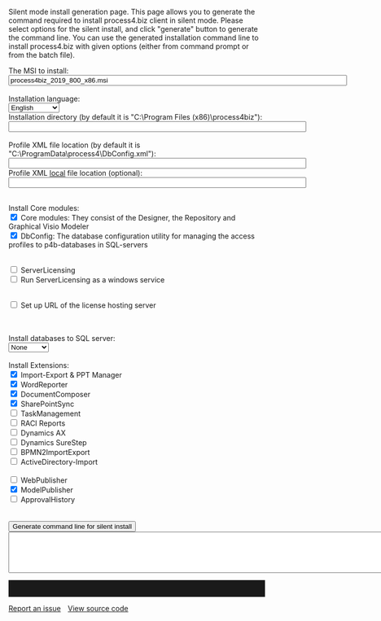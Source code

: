 Silent mode install generation page.
This page allows you to generate the command required to install process4.biz client in silent mode. Please select options for the silent install, and click "generate" button to generate the command line. You can use the generated installation command line to install process4.biz with given options (either from command prompt or from the batch file).

<style type="text/css">
    .newStyle1
    {
        margin-left: 20px;
    }
</style>

<script type="text/javascript">
<!--
    function updateState() {
        var checked_INSTALL_DB = document.getElementById("INSTALL_DB").value == 1 || document.getElementById("INSTALL_DB").value == 3;
        var checked_DB_SQL_AUTH_MODE = checked_INSTALL_DB && document.getElementById("DB_SQL_AUTH_MODE").checked;
        var checked_DEMOINSTALL_DB = document.getElementById("INSTALL_DB").value == 2 || document.getElementById("INSTALL_DB").value == 3;
        var checked_DEMODB_SQL_AUTH_MODE = checked_DEMOINSTALL_DB && document.getElementById("DEMODB_SQL_AUTH_MODE").checked;
        var setup_license_server = document.getElementById("SETUP_LICENSE_SERVER").checked;

        document.getElementById("div_INSTALL_DB").style.display = checked_INSTALL_DB ? "block" : "none";
        document.getElementById("div_DB_SQL_AUTH_MODE").style.display = checked_DB_SQL_AUTH_MODE ? "block" : "none";

        document.getElementById("div_DEMO_INSTALL_DB").style.display = checked_DEMOINSTALL_DB ? "block" : "none";
        document.getElementById("div_DEMODB_SQL_AUTH_MODE").style.display = checked_DEMODB_SQL_AUTH_MODE ? "block" : "none";

        document.getElementById("div_SERVER_LICENSE").style.display = setup_license_server ? "block" : "none";
    }

    function formatParam(id, value) {
        return (value.length == 0) ? "" : id + "=\"" + value + "\" ";
    }

    function formatCheckValue(id) {
        return formatParam(id, document.getElementById(id).checked ? "1" : "0");
    }

    function formatTextValue(id) {
        return formatParam(id, "" + document.getElementById(id).value);
    }

    function generateResultString() {
        var result = "";
        result += "msiexec "
        result += "/i \"" + document.getElementById("SRC_IMAGE").value + "\" ";
        result += "/qn ";
        result += formatTextValue("INSTALL_DIR");
        result += formatTextValue("PROFILE");
        result += formatTextValue("PROFILE_LOCAL");
        result += formatTextValue("LANGUAGE_ID");

        var lcid = document.getElementById("LANGUAGE_ID").value;
        if (lcid == 1031)
            result += "TRANSFORM=:de-DE ";
        if (lcid == 1036)
            result += "TRANSFORM=:fr-FR ";

        if (document.getElementById("SETUP_LICENSE_SERVER").checked) {
            result += formatCheckValue("SETUP_LICENSE_SERVER");

            result += formatTextValue("USE_LICENSE_SERVER");
            result += formatTextValue("LICENSE_SERVER_ONLINE");
            result += formatTextValue("LICENSE_SERVER_SERVER");
        }

        result += formatCheckValue("INSTALL_DBCONFIG");
        result += formatCheckValue("INSTALL_MODELER");

        result += formatCheckValue("INSTALL_LICENSE_SERVICE");
        if (document.getElementById("INSTALL_LICENSE_SERVICE").checked) {
            document.getElementById("INSTALL_LICENSE_FILES").checked=true
        }
        result += formatCheckValue("INSTALL_LICENSE_FILES");


        var checked_INSTALL_DB = document.getElementById("INSTALL_DB").value == 1 || document.getElementById("INSTALL_DB").value == 3;
        var checked_DEMOINSTALL_DB = document.getElementById("INSTALL_DB").value == 2 || document.getElementById("INSTALL_DB").value == 3;

        result += formatTextValue("INSTALL_DB");
        if (checked_INSTALL_DB) {
            result += formatTextValue("DB_SERVER_NAME");
            result += formatCheckValue("DB_SQL_AUTH_MODE");
            result += formatTextValue("DB_USER_NAME");
            result += formatTextValue("DB_PASSWORD");
        }
        if (checked_DEMOINSTALL_DB) {
            result += formatTextValue("DEMODB_SERVER_NAME");
            result += formatCheckValue("DEMODB_SQL_AUTH_MODE");
            result += formatTextValue("DEMODB_USER_NAME");
            result += formatTextValue("DEMODB_PASSWORD");
        }
        result += formatCheckValue("INSTALL_AXAPTA");
        result += formatCheckValue("INSTALL_EXCELIE_PPOINT");
        result += formatCheckValue("INSTALL_SURE_STEP");
        result += formatCheckValue("INSTALL_WORD_REPORTER");
        result += formatCheckValue("INSTALL_DOC_COMPOSER");
        result += formatCheckValue("INSTALL_COBIT_REPORTS");
        result += formatCheckValue("INSTALL_BPMN2_IE");
        result += formatCheckValue("INSTALL_ACTIVEDIR");
        result += formatCheckValue("INSTALL_WEB_PUBLISHER");
        result += formatCheckValue("INSTALL_WEB_PUBLISHER2");
        result += formatCheckValue("INSTALL_VERSION_BROWSER");
        result += formatCheckValue("INSTALL_TASK_MGMT");
        result += formatCheckValue("INSTALL_SP_SYNC");

        document.getElementById("ResultString").value = result;
    }
-->
</script>

The MSI to install:
<br/>
<input id="SRC_IMAGE" size="80" value="process4biz_2019_800_x86.msi"></input>
<br/><br/>
Installation language:
<br/>
<select id="LANGUAGE_ID" name="LANGUAGE_ID" style="width: 100px;">
    <option selected="selected" value="1033">English</option>
    <option value="1031">German</option>
    <option value="1036">French</option>
</select>
<br/>
Installation directory (by default it is "C:\Program Files (x86)\process4biz"):
<br/>
<input id="INSTALL_DIR" name="INSTALL_DIR" size="70"></input>
<br/>
<br/>
Profile XML file location (by default it is "C:\ProgramData\process4\DbConfig.xml"):
<br/>
<input id="PROFILE" name="PROFILE" size="70"></input>
<br/>
Profile XML <u>local</u> file location (optional):
<br/>
<input id="PROFILE_LOCAL" name="PROFILE_LOCAL" size="70"></input>
<br/>
<br/>


Install Core modules:
<br/>
<input checked="checked" id="INSTALL_MODELER" name="INSTALL_MODELER" type="checkbox"></input>
<label for="INSTALL_MODELER">
   Core modules: They consist of the Designer, the Repository and Graphical Visio Modeler</label>
<br/>
<input checked="checked" id="INSTALL_DBCONFIG" name="INSTALL_DBCONFIG" type="checkbox"></input>
<label for="INSTALL_DBCONFIG">
   DbConfig: The database configuration utility for managing the access profiles to p4b-databases in SQL-servers</label>
<br/>

<br/>
<input id="INSTALL_LICENSE_FILES" name="INSTALL_LICENSE_FILES" type="checkbox"></input>
<label for="INSTALL_LICENSE_FILES">ServerLicensing</label>
<br/>
<input id="INSTALL_LICENSE_SERVICE" name="INSTALL_LICENSE_SERVICE" type="checkbox"></input>
<label for="INSTALL_LICENSE_SERVICE">Run ServerLicensing as a windows service</label>
<br/>
<br/>


<input id="SETUP_LICENSE_SERVER" name="SETUP_LICENSE_SERVER" onclick="javascript:updateState()"
    type="checkbox"></input>
Set up URL of the license hosting server
<br/>

<div class="newStyle1" id="div_SERVER_LICENSE" mce_style="display: none;" style="display: none;">

<br/>
Select the type of license:
<br/>
<select id="USE_LICENSE_SERVER" name="USE_LICENSE_SERVER" style="width: 160px;">
    <option selected="selected" value="0">ONLINE license server</option>
    <option value="1">SERVER license server</option>
</select>
<br/>

<br/>
URL of the ONLINE license hosting server (by default it is "https://registration.process4.biz,https://registration2.process4.biz,https://registration3.process4.biz"):
<br/>
<input id="LICENSE_SERVER_ONLINE" name="LICENSE_SERVER_ONLINE" size="100" value="https://registration.process4.biz,https://registration2.process4.biz,https://registration3.process4.biz"></input>
<br/>

URL of the SERVER license hosting server:
<br/>
<input id="LICENSE_SERVER_SERVER" name="LICENSE_SERVER_SERVER" size="100"></input>
<br/>
</div>

<br/>
<br/>


<label for="INSTALL_DB">
Install databases to SQL server:
</label>
<br/>
<select id="INSTALL_DB" name="INSTALL_DB" onchange="javascript:updateState();">
    <option selected="selected" value="0">None</option>
    <option value="1">EmptyDB</option>
    <option value="2">DemoDB</option>
    <option value="3">Both</option>
</select>
<br/>
<div class="newStyle1" id="div_INSTALL_DB" mce_style="display: none;" style="display: none;">
    <br/>
    <b>Settings for EmptyDB</b><br/>
    SQL Server Instance name (required):
    <br/>
    <input id="DB_SERVER_NAME" name="DB_SERVER_NAME" value=".\SQLExpress"></input>
    <br/>
    <input id="DB_SQL_AUTH_MODE" name="DB_SQL_AUTH_MODE" onclick="javascript:updateState()"
        type="checkbox"></input>
    <label for="DB_SQL_AUTH_MODE">
        Use SQL Server Authentication (by default Windows Authentication is used)</label>
    <div class="newStyle1" id="div_DB_SQL_AUTH_MODE" mce_style="display: none;" style="display: none;">
        <br/>
        User name (required):
        <br/>
        <input id="DB_USER_NAME" name="DB_USER_NAME" value="sa"></input>
        <br/>
        Password (required):<br/>
        <input id="DB_PASSWORD" name="DB_PASSWORD" type="password"></input>
    </div>
</div>
<div class="newStyle1" id="div_DEMO_INSTALL_DB" mce_style="display: none;" style="display: none;">
    <br/>
    <b>Settings for demo DB</b><br/>
    SQL Server Instance name (required):
    <br/>
    <input id="DEMODB_SERVER_NAME" name="DEMODB_SERVER_NAME" value=".\SQLExpress"></input>
    <br/>
    <input id="DEMODB_SQL_AUTH_MODE" name="DEMODB_SQL_AUTH_MODE" onclick="javascript:updateState()"
        type="checkbox"></input>
    <label for="DEMODB_SQL_AUTH_MODE">
        Use SQL Server Authentication (by default Windows Authentication is used)</label>
    <div class="newStyle1" id="div_DEMODB_SQL_AUTH_MODE" mce_style="display: none;" style="display: none;">
        <br/>
        User name (required):
        <br/>
        <input id="DEMODB_USER_NAME" name="DB_USER_NAME" value="sa"></input>
        <br/>
        Password (required):
        <br/>
        <input id="DEMODB_PASSWORD" name="DEMODB_PASSWORD" type="password"></input>
    </div>
</div>
<br/>
Install Extensions:
<br/>
<input checked="checked" id="INSTALL_EXCELIE_PPOINT" name="INSTALL_EXCELIE_PPOINT" type="checkbox"></input>
<label for="INSTALL_EXCELIE_PPOINT">
    Import-Export & PPT Manager</label>
<br/>
<input checked="checked" id="INSTALL_WORD_REPORTER" name="INSTALL_WORD_REPORTER" type="checkbox"></input> 
<label for="INSTALL_WORD_REPORTER"> 
    WordReporter</label>
<br/>
<input checked="checked" id="INSTALL_DOC_COMPOSER" name="INSTALL_DOC_COMPOSER" type="checkbox"></input>
<label for="INSTALL_DOC_COMPOSER">
    DocumentComposer</label>
<br/>
<input checked="checked" id="INSTALL_SP_SYNC" name="INSTALL_SP_SYNC" type="checkbox"></input>
<label for="INSTALL_SP_SYNC">
    SharePointSync</label>
<br/><input id="INSTALL_TASK_MGMT" name="INSTALL_TASK_MGMT" type="checkbox"></input>
<label for="INSTALL_TASK_MGMT">
    TaskManagement</label>
<br/>
<input id="INSTALL_COBIT_REPORTS" name="INSTALL_COBIT_REPORTS" type="checkbox"></input>
<label for="INSTALL_COBIT_REPORTS">
    RACI Reports</label>
<br/>
<input id="INSTALL_AXAPTA" name="INSTALL_AXAPTA" type="checkbox"></input>
<label for="INSTALL_AXAPTA">
    Dynamics AX</label>
<br/> 
<input id="INSTALL_SURE_STEP" name="INSTALL_SURE_STEP" type="checkbox"></input> 
<label for="INSTALL_SURE_STEP"> 
    Dynamics SureStep</label> 
<br/>
<input id="INSTALL_BPMN2_IE" name="INSTALL_BPMN2_IE" type="checkbox"></input>
<label for="INSTALL_BPMN2_IE">
    BPMN2ImportExport</label>
<br/>
<input id="INSTALL_ACTIVEDIR" name="INSTALL_ACTIVEDIR" type="checkbox"></input>
<label for="INSTALL_ACTIVEDIR">
    ActiveDirectory-Import</label>
<br/>


<br/>
<input id="INSTALL_WEB_PUBLISHER" name="INSTALL_WEB_PUBLISHER" type="checkbox"></input>
<label for="INSTALL_WEB_PUBLISHER">
    WebPublisher</label>
<br/>
<input checked="checked" id="INSTALL_WEB_PUBLISHER2" name="INSTALL_WEB_PUBLISHER2" type="checkbox"></input>
<label for="INSTALL_WEB_PUBLISHER2">
    ModelPublisher</label>
<br/>
<input id="INSTALL_VERSION_BROWSER" name="INSTALL_VERSION_BROWSER" type="checkbox"></input>
<label for="INSTALL_VERSION_BROWSER">
    ApprovalHistory</label>
<br/>
<br/>
<br/>
<input id="GenerateButton" name="Button1" onclick="javascript:generateResultString()"
    type="button" value="Generate command line for silent install"></input>
<br/>
<textarea cols="120" id="ResultString" name="S1" rows="5"></textarea>
<br/>

<hr style="padding-top:2rem" />
<a href="https://github.com/process4/docs/issues" target="_blank" class="bgw btn btn-primary btn-lg shadow-sm">Report an issue</a>
<a href="https://github.com/process4/docs" target="_blank" class="bgw btn btn-primary btn-lg shadow-sm" style="margin-left:10px;">View source code</a>